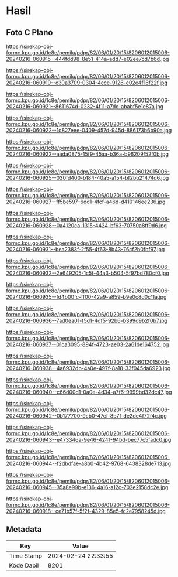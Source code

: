 # Hasil

## Foto C Plano

https://sirekap-obj-formc.kpu.go.id/1c8e/pemilu/pdpr/82/06/01/20/15/8206012015006-20240216-060915--444fdd98-8e51-414a-add7-e02ee7cd7b6d.jpg

https://sirekap-obj-formc.kpu.go.id/1c8e/pemilu/pdpr/82/06/01/20/15/8206012015006-20240216-060919--c30a3709-0304-4ece-9126-e02e4f16f22f.jpg

https://sirekap-obj-formc.kpu.go.id/1c8e/pemilu/pdpr/82/06/01/20/15/8206012015006-20240216-060921--8611674d-0232-4f11-a7dc-ababf5e1e87a.jpg

https://sirekap-obj-formc.kpu.go.id/1c8e/pemilu/pdpr/82/06/01/20/15/8206012015006-20240216-060922--1d827eee-0409-457d-945d-886173b6b90a.jpg

https://sirekap-obj-formc.kpu.go.id/1c8e/pemilu/pdpr/82/06/01/20/15/8206012015006-20240216-060922--aada0875-15f9-45aa-b36a-b96209f52f0b.jpg

https://sirekap-obj-formc.kpu.go.id/1c8e/pemilu/pdpr/82/06/01/20/15/8206012015006-20240216-060925--030fd400-b184-40a5-a154-bf2bb21474d6.jpg

https://sirekap-obj-formc.kpu.go.id/1c8e/pemilu/pdpr/82/06/01/20/15/8206012015006-20240216-060927--ff5be597-6dd1-4fcf-a46d-d410146ee236.jpg

https://sirekap-obj-formc.kpu.go.id/1c8e/pemilu/pdpr/82/06/01/20/15/8206012015006-20240216-060928--0a4120ca-1315-4424-bf63-70750a8ff9d6.jpg

https://sirekap-obj-formc.kpu.go.id/1c8e/pemilu/pdpr/82/06/01/20/15/8206012015006-20240216-060931--bea2383f-2f55-4f63-8b43-76cf2b0fbf97.jpg

https://sirekap-obj-formc.kpu.go.id/1c8e/pemilu/pdpr/82/06/01/20/15/8206012015006-20240216-060932--2e649205-1c5f-44a3-b504-5f97bd780cf0.jpg

https://sirekap-obj-formc.kpu.go.id/1c8e/pemilu/pdpr/82/06/01/20/15/8206012015006-20240216-060935--fd4b00fc-ff00-42a9-a859-b9e0c8d0c11a.jpg

https://sirekap-obj-formc.kpu.go.id/1c8e/pemilu/pdpr/82/06/01/20/15/8206012015006-20240216-060936--7ad0ea01-f5d1-4df5-92b6-b399d9b2f0b7.jpg

https://sirekap-obj-formc.kpu.go.id/1c8e/pemilu/pdpr/82/06/01/20/15/8206012015006-20240216-060937--01ca3095-894f-4723-ae03-2a61de164752.jpg

https://sirekap-obj-formc.kpu.go.id/1c8e/pemilu/pdpr/82/06/01/20/15/8206012015006-20240216-060938--4a6932db-4a0e-497f-8a18-33f045da6923.jpg

https://sirekap-obj-formc.kpu.go.id/1c8e/pemilu/pdpr/82/06/01/20/15/8206012015006-20240216-060940--c66d00d1-0a0e-4d34-a7f6-9999bd32dc47.jpg

https://sirekap-obj-formc.kpu.go.id/1c8e/pemilu/pdpr/82/06/01/20/15/8206012015006-20240216-060942--0b177700-9cb0-47cf-8b7f-de2de4f72f4c.jpg

https://sirekap-obj-formc.kpu.go.id/1c8e/pemilu/pdpr/82/06/01/20/15/8206012015006-20240216-060943--e473346a-9e46-4241-94bd-bec77c5fadc0.jpg

https://sirekap-obj-formc.kpu.go.id/1c8e/pemilu/pdpr/82/06/01/20/15/8206012015006-20240216-060944--f2dbdfae-a8b0-4b42-9768-6438328de713.jpg

https://sirekap-obj-formc.kpu.go.id/1c8e/pemilu/pdpr/82/06/01/20/15/8206012015006-20240216-060945--35a8e99b-e136-4a16-a12c-702e2158dc2e.jpg

https://sirekap-obj-formc.kpu.go.id/1c8e/pemilu/pdpr/82/06/01/20/15/8206012015006-20240216-060918--ce71b57f-5f2f-4329-85e5-fc2e7958245d.jpg


## Metadata

| Key        | Value               |
| ---------- | ------------------- |
| Time Stamp | 2024-02-24 22:33:55 |
| Kode Dapil | 8201                |



